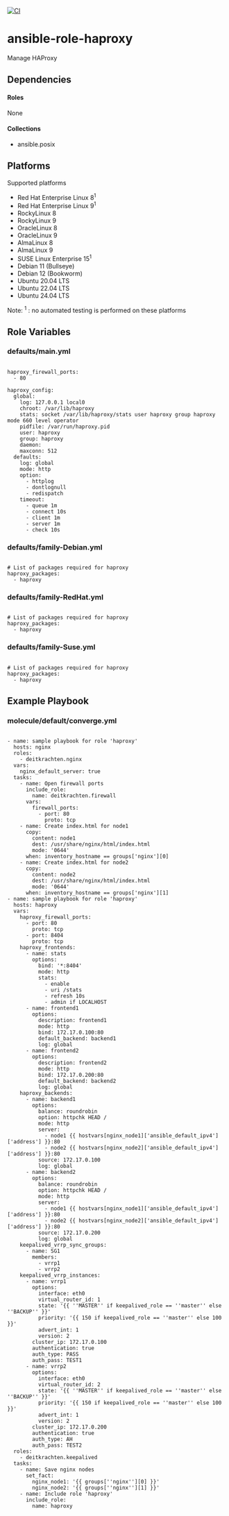 [![CI](https://github.com/de-it-krachten/ansible-role-haproxy/workflows/CI/badge.svg?event=push)](https://github.com/de-it-krachten/ansible-role-haproxy/actions?query=workflow%3ACI)


# ansible-role-haproxy

Manage HAProxy



## Dependencies

#### Roles
None

#### Collections
- ansible.posix

## Platforms

Supported platforms

- Red Hat Enterprise Linux 8<sup>1</sup>
- Red Hat Enterprise Linux 9<sup>1</sup>
- RockyLinux 8
- RockyLinux 9
- OracleLinux 8
- OracleLinux 9
- AlmaLinux 8
- AlmaLinux 9
- SUSE Linux Enterprise 15<sup>1</sup>
- Debian 11 (Bullseye)
- Debian 12 (Bookworm)
- Ubuntu 20.04 LTS
- Ubuntu 22.04 LTS
- Ubuntu 24.04 LTS

Note:
<sup>1</sup> : no automated testing is performed on these platforms

## Role Variables
### defaults/main.yml
<pre><code>
haproxy_firewall_ports:
  - 80

haproxy_config:
  global:
    log: 127.0.0.1 local0
    chroot: /var/lib/haproxy
    stats: socket /var/lib/haproxy/stats user haproxy group haproxy mode 660 level operator
    pidfile: /var/run/haproxy.pid
    user: haproxy
    group: haproxy
    daemon:
    maxconn: 512
  defaults:
    log: global
    mode: http
    option:
      - httplog
      - dontlognull
      - redispatch
    timeout:
      - queue 1m
      - connect 10s
      - client 1m
      - server 1m
      - check 10s
</pre></code>

### defaults/family-Debian.yml
<pre><code>
# List of packages required for haproxy
haproxy_packages:
  - haproxy
</pre></code>

### defaults/family-RedHat.yml
<pre><code>
# List of packages required for haproxy
haproxy_packages:
  - haproxy
</pre></code>

### defaults/family-Suse.yml
<pre><code>
# List of packages required for haproxy
haproxy_packages:
  - haproxy
</pre></code>




## Example Playbook
### molecule/default/converge.yml
<pre><code>
- name: sample playbook for role 'haproxy'
  hosts: nginx
  roles:
    - deitkrachten.nginx
  vars:
    nginx_default_server: true
  tasks:
    - name: Open firewall ports
      include_role:
        name: deitkrachten.firewall
      vars:
        firewall_ports:
          - port: 80
            proto: tcp
    - name: Create index.html for node1
      copy:
        content: node1
        dest: /usr/share/nginx/html/index.html
        mode: '0644'
      when: inventory_hostname == groups['nginx'][0]
    - name: Create index.html for node2
      copy:
        content: node2
        dest: /usr/share/nginx/html/index.html
        mode: '0644'
      when: inventory_hostname == groups['nginx'][1]
- name: sample playbook for role 'haproxy'
  hosts: haproxy
  vars:
    haproxy_firewall_ports:
      - port: 80
        proto: tcp
      - port: 8404
        proto: tcp
    haproxy_frontends:
      - name: stats
        options:
          bind: '*:8404'
          mode: http
          stats:
            - enable
            - uri /stats
            - refresh 10s
            - admin if LOCALHOST
      - name: frontend1
        options:
          description: frontend1
          mode: http
          bind: 172.17.0.100:80
          default_backend: backend1
          log: global
      - name: frontend2
        options:
          description: frontend2
          mode: http
          bind: 172.17.0.200:80
          default_backend: backend2
          log: global
    haproxy_backends:
      - name: backend1
        options:
          balance: roundrobin
          option: httpchk HEAD /
          mode: http
          server:
            - node1 {{ hostvars[nginx_node1]['ansible_default_ipv4']['address'] }}:80
            - node2 {{ hostvars[nginx_node2]['ansible_default_ipv4']['address'] }}:80
          source: 172.17.0.100
          log: global
      - name: backend2
        options:
          balance: roundrobin
          option: httpchk HEAD /
          mode: http
          server:
            - node1 {{ hostvars[nginx_node1]['ansible_default_ipv4']['address'] }}:80
            - node2 {{ hostvars[nginx_node2]['ansible_default_ipv4']['address'] }}:80
          source: 172.17.0.200
          log: global
    keepalived_vrrp_sync_groups:
      - name: SG1
        members:
          - vrrp1
          - vrrp2
    keepalived_vrrp_instances:
      - name: vrrp1
        options:
          interface: eth0
          virtual_router_id: 1
          state: '{{ ''MASTER'' if keepalived_role == ''master'' else ''BACKUP'' }}'
          priority: '{{ 150 if keepalived_role == ''master'' else 100 }}'
          advert_int: 1
          version: 2
        cluster_ip: 172.17.0.100
        authentication: true
        auth_type: PASS
        auth_pass: TEST1
      - name: vrrp2
        options:
          interface: eth0
          virtual_router_id: 2
          state: '{{ ''MASTER'' if keepalived_role == ''master'' else ''BACKUP'' }}'
          priority: '{{ 150 if keepalived_role == ''master'' else 100 }}'
          advert_int: 1
          version: 2
        cluster_ip: 172.17.0.200
        authentication: true
        auth_type: AH
        auth_pass: TEST2
  roles:
    - deitkrachten.keepalived
  tasks:
    - name: Save nginx nodes
      set_fact:
        nginx_node1: '{{ groups[''nginx''][0] }}'
        nginx_node2: '{{ groups[''nginx''][1] }}'
    - name: Include role 'haproxy'
      include_role:
        name: haproxy
</pre></code>
